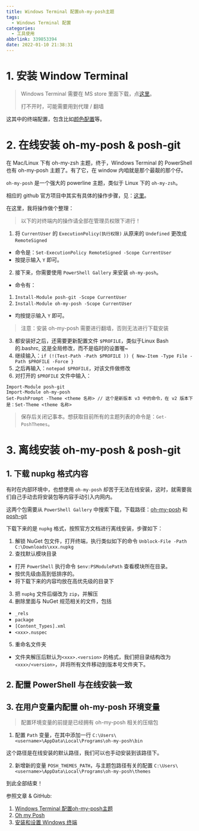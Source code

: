 ```yaml
---
title: Windows Terminal 配置oh-my-posh主题
tags:
  - Windows Terminal 配置
categories:
  - 工具使用
abbrlink: 339853394
date: 2022-01-10 21:38:31
---
```


# 1. 安装 Window Terminal

> Windows Terminal 需要在 MS store 里面下载，点[这里](https://docs.microsoft.com/zh-cn/windows/terminal/get-started)。
>
> 打不开时，可能需要用到代理 / 翻墙

这其中的终端配置，包含比如[颜色配置](https://docs.microsoft.com/zh-cn/windows/terminal/customize-settings/color-schemes)等。

# 2. 在线安装 oh-my-posh & posh-git

在 Mac/Linux 下有 oh-my-zsh 主题，终于，Windows Terminal 的 PowerShell 也有 oh-my-posh 主题了。有了它，在 window 内咱就是那个最靓的那个仔。

`oh-my-posh` 是一个强大的 powerline 主题，类似于 Linux 下的 `oh-my-zsh`。

相应的 github 官方项目中其实有具体的操作步骤，见：[这里](https://ohmyposh.dev/)。

在这里，我将操作做个整理：

> 以下的对终端内的操作请全部在管理员权限下进行！

1. 将 `CurrentUser` 的 `ExecutionPolicy(执行权限)` 从原来的 `Undefined` 更改成 `RemoteSigned`
- 命令是：`Set-ExecutionPolicy RemoteSigned -Scope CurrentUser`
- 按提示输入 `Y` 即可。
2. 接下来，你需要使用 `PowerShell Gallery` 来安装 `oh-my-posh`。
- 命令有：
1. `Install-Module posh-git -Scope CurrentUser`
2. `Install-Module oh-my-posh -Scope CurrentUser`
- 均按提示输入 `Y` 即可。

> 注意：安装 oh-my-posh 需要进行翻墙，否则无法进行下载安装

3. 都安装好之后，还需要更新配置文件 `$PROFILE`，类似于Linux Bash的.bashrc, 这是全局修改，而不是临时的设置喔~
1. 继续输入：`if (!(Test-Path -Path $PROFILE )) { New-Item -Type File -Path $PROFILE -Force }`
2. 之后再输入：`notepad $PROFILE`，对该文件做修改
3. 对打开的 `$PROFILE` 文件中输入：

```
Import-Module posh-git
Import-Module oh-my-posh
Set-PoshPrompt -Theme <theme 名称> // 这个是新版本 v3 中的命令，在 v2 版本下是：Set-Theme <theme 名称>
```

> 保存后关闭记事本。想获取目前所有的主题列表的命令是：`Get-PoshThemes`。

# 3. 离线安装 oh-my-posh & posh-git

## 1. 下载 nupkg 格式内容

有时在内部环境中，也想使用 `oh-my-posh` 却苦于无法在线安装，这时，就需要我们自己手动去将安装包等内容手动引入内网内。

这两个包需要从 `PowerShell Gallery` 中搜索下载，下载路径：[oh-my-posh](https://www.powershellgallery.com/packages/oh-my-posh) 和 [posh-git](powershellgallery.com/packages/posh-git)

下载下来的是 `nupkg` 格式，按照官方文档进行离线安装，步骤如下：
1. 解锁 NuGet 包文件，打开终端，执行类似如下的命令
`Unblock-File -Path C:\Downloads\xxx.nupkg`
2. 查找默认模块目录
  - 打开 `PowerShell` 执行命令 `$env:PSModulePath` 查看模块所在目录。
  - 按优先级由高到低排序的。
  - 将下载下来的内容均放在高优先级的目录下
3. 把 `nupkg` 文件后缀改为 `zip`，并解压
4. 删除里面与 NuGet 规范相关的文件，包括
  - `_rels`
  - `package`
  - `[Content_Types].xml`
  - `<xxx>.nuspec`
5. 重命名文件夹
  - 文件夹解压后默认为`<xxx>.<version>` 的格式，我们把目录结构改为 `<xxx>/<version>`，并将所有文件移动到版本号文件夹下。

## 2. 配置 PowerShell 与在线安装一致

## 3. 在用户变量内配置 oh-my-posh 环境变量

> 配置环境变量的前提是已经拥有 oh-my-posh 相关的压缩包

1. 配置 `Path` 变量，在其中添加一行
  `C:\Users\<username>\AppData\Local\Programs\oh-my-posh\bin`
  
  这个路径是在线安装的默认路径，我们可以也手动安装到该路径下。

2. 新增新的变量 `POSH_THEMES_PATH`，与主题包路径有关的配置
  `C:\Users\<username>\AppData\Local\Programs\oh-my-posh\themes`

到此全部结束！

参照文章 & GitHub:
1. [Windows Terminal 配置oh-my-posh主题](https://www.misiyu.cn/article/134.html)
2. [Oh my Posh](https://ohmyposh.dev/)
3. [安装和设置 Windows 终端](https://docs.microsoft.com/zh-cn/windows/terminal/get-started)
